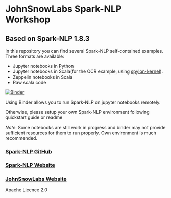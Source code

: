 # JohnSnowLabs Spark-NLP Workshop
## Based on Spark-NLP 1.8.3

In this repository you can find several Spark-NLP self-contained examples. Three formats are available:
* Jupyter notebooks in Python
* Jupyter notebooks in Scala(for the OCR example, using [spylon-kernel](https://github.com/Valassis-Digital-Media/spylon-kernel)).
* Zeppelin notebooks in Scala
* Raw scala code

[![Binder](https://mybinder.org/badge.svg)](https://mybinder.org/v2/gh/JohnSnowLabs/spark-nlp-workshop/master)

Using Binder allows you to run Spark-NLP on jupyter notebooks remotely.

Otherwise, please setup your own Spark-NLP environment following quickstart guide or readme

_Note_: Some notebooks are still work in progress and binder may not provide sufficient resources for them to run properly. Own environment is much recommended.

### [Spark-NLP GitHub](https://github.com/JohnSnowLabs/spark-nlp)

### [Spark-NLP Website](https://nlp.johnsnowlabs.com/)

### [JohnSnowLabs Website](https://www.johnsnowlabs.com/)

Apache Licence 2.0
